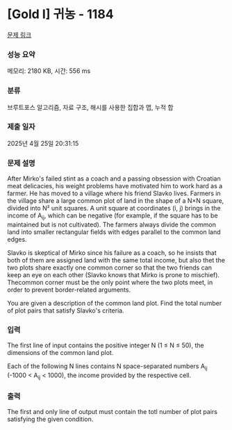 # [Gold I] 귀농 - 1184 

[문제 링크](https://www.acmicpc.net/problem/1184) 

### 성능 요약

메모리: 2180 KB, 시간: 556 ms

### 분류

브루트포스 알고리즘, 자료 구조, 해시를 사용한 집합과 맵, 누적 합

### 제출 일자

2025년 4월 25일 20:31:15

### 문제 설명

<p>After Mirko's failed stint as a coach and a passing obsession with Croatian meat delicacies, his weight problems have motivated him to work hard as a farmer. He has moved to a village where his friend Slavko lives. Farmers in the village share a large common plot of land in the shape of a N×N square, divided into N² unit squares. A unit square at coordinates (i, j) brings in the income of A<sub>ij</sub>, which can be negative (for example, if the square has to be maintained but is not cultivated). The farmers always divide the common land into smaller rectangular fields with edges parallel to the common land edges. </p>

<p>Slavko is skeptical of Mirko since his failure as a coach, so he insists that both of them are assigned land with the same total income, but also thet the two plots share exactly one common corner so that the two friends can keep an eye on each other (Slavko knows that Mirko is prone to mischief). Thecommon corner must be the only point where the two plots meet, in order to prevent border-related arguments. </p>

<p>You are given a description of the common land plot. Find the total number of plot pairs that satisfy Slavko's criteria. </p>

### 입력 

 <p>The first line of input contains the positive integer N (1 ≤ N ≤ 50), the dimensions of the common land plot. </p>

<p>Each of the following N lines contains N space-separated numbers A<sub>ij</sub> (-1000 < A<sub>ij</sub> < 1000), the income provided by the respective cell.</p>

### 출력 

 <p>The first and only line of output must contain the totl number of plot pairs satisfying the given condition.</p>

